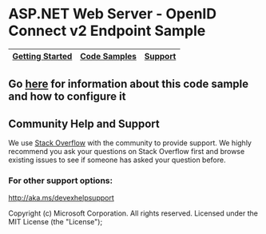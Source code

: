 ASP.NET Web Server - OpenID Connect v2 Endpoint Sample
======================================================

| [Getting Started](https://aka.ms/aadv2)| [Code Samples](https://github.com/azure-samples/) | [Support](http://aka.ms/devexhelpsupport)
| --- | --- | --- |

## Go [here](https://docs.microsoft.com/azure/active-directory/develop/guidedsetups/active-directory-aspnetwebapp) for information about this code sample and how to configure it

## Community Help and Support

We use [Stack Overflow](http://stackoverflow.com/questions/tagged/azure-active-directory) with the community to provide support. We highly recommend you ask your questions on Stack Overflow first and browse existing issues to see if someone has asked your question before.

### For other support options:

http://aka.ms/devexhelpsupport

Copyright (c) Microsoft Corporation.  All rights reserved. Licensed under the MIT License (the "License");
